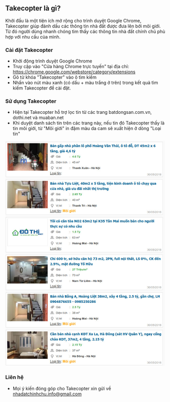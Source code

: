 ## Takecopter là gì?

Khởi đầu là một tiện ích mở rộng cho trình duyệt Google Chrome, Takecopter giúp đánh dấu các thông tin nhà đất được đưa lên bởi môi giới.
Từ đó người dùng nhanh chóng tìm thấy các thông tin nhà đất chính chủ phù hợp với nhu cầu của mình.

### Cài đặt Takecopter
- Khởi động trình duyệt Google Chrome
- Truy cập vào "Cửa hàng Chrome trực tuyến" tại địa chỉ: <https://chrome.google.com/webstore/category/extensions>
- Gõ từ khóa "Takecopter" vào ô tìm kiếm 
- Nhấn vào nút màu xanh (có dấu + màu trắng ở trên) trong kết quả tìm kiếm Takecopter để cài đặt.

### Sử dụng Takecopter
- Hiện tại Takecopter hỗ trợ lọc tin từ các trang batdongsan.com.vn, dothi.net và muaban.net
- Khi duyệt danh sách tin trên các trang này, nếu tin đó Takecopter thấy là tin môi giới, từ "Môi giới" in đậm màu da cam sẽ xuất hiện ở dòng "Loại tin"

![Usage example](takecopter_example.jpg)

### Liên hệ
- Mọi ý kiến đóng góp cho Takecopter xin gửi về [nhadatchinhchu.info@gmail.com](mailto:nhadatchinhchu.info@gmail.com)
